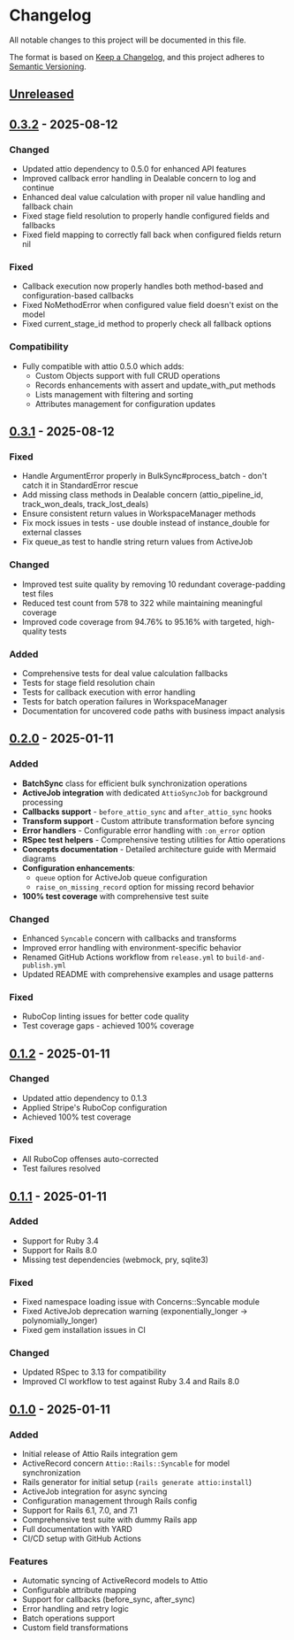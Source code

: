 # Changelog

All notable changes to this project will be documented in this file.

The format is based on [Keep a Changelog](https://keepachangelog.com/en/1.0.0/),
and this project adheres to [Semantic Versioning](https://semver.org/spec/v2.0.0.html).

## [Unreleased]

## [0.3.2] - 2025-08-12

### Changed
- Updated attio dependency to 0.5.0 for enhanced API features
- Improved callback error handling in Dealable concern to log and continue
- Enhanced deal value calculation with proper nil value handling and fallback chain
- Fixed stage field resolution to properly handle configured fields and fallbacks
- Fixed field mapping to correctly fall back when configured fields return nil

### Fixed
- Callback execution now properly handles both method-based and configuration-based callbacks
- Fixed NoMethodError when configured value field doesn't exist on the model
- Fixed current_stage_id method to properly check all fallback options

### Compatibility
- Fully compatible with attio 0.5.0 which adds:
  - Custom Objects support with full CRUD operations
  - Records enhancements with assert and update_with_put methods  
  - Lists management with filtering and sorting
  - Attributes management for configuration updates

## [0.3.1] - 2025-08-12

### Fixed
- Handle ArgumentError properly in BulkSync#process_batch - don't catch it in StandardError rescue
- Add missing class methods in Dealable concern (attio_pipeline_id, track_won_deals, track_lost_deals)
- Ensure consistent return values in WorkspaceManager methods
- Fix mock issues in tests - use double instead of instance_double for external classes
- Fix queue_as test to handle string return values from ActiveJob

### Changed
- Improved test suite quality by removing 10 redundant coverage-padding test files
- Reduced test count from 578 to 322 while maintaining meaningful coverage
- Improved code coverage from 94.76% to 95.16% with targeted, high-quality tests

### Added
- Comprehensive tests for deal value calculation fallbacks
- Tests for stage field resolution chain
- Tests for callback execution with error handling
- Tests for batch operation failures in WorkspaceManager
- Documentation for uncovered code paths with business impact analysis

## [0.2.0] - 2025-01-11

### Added
- **BatchSync** class for efficient bulk synchronization operations
- **ActiveJob integration** with dedicated `AttioSyncJob` for background processing
- **Callbacks support** - `before_attio_sync` and `after_attio_sync` hooks
- **Transform support** - Custom attribute transformation before syncing
- **Error handlers** - Configurable error handling with `:on_error` option
- **RSpec test helpers** - Comprehensive testing utilities for Attio operations
- **Concepts documentation** - Detailed architecture guide with Mermaid diagrams
- **Configuration enhancements**:
  - `queue` option for ActiveJob queue configuration
  - `raise_on_missing_record` option for missing record behavior
- **100% test coverage** with comprehensive test suite

### Changed
- Enhanced `Syncable` concern with callbacks and transforms
- Improved error handling with environment-specific behavior
- Renamed GitHub Actions workflow from `release.yml` to `build-and-publish.yml`
- Updated README with comprehensive examples and usage patterns

### Fixed
- RuboCop linting issues for better code quality
- Test coverage gaps - achieved 100% coverage

## [0.1.2] - 2025-01-11

### Changed
- Updated attio dependency to 0.1.3
- Applied Stripe's RuboCop configuration
- Achieved 100% test coverage

### Fixed
- All RuboCop offenses auto-corrected
- Test failures resolved

## [0.1.1] - 2025-01-11

### Added
- Support for Ruby 3.4
- Support for Rails 8.0
- Missing test dependencies (webmock, pry, sqlite3)

### Fixed
- Fixed namespace loading issue with Concerns::Syncable module
- Fixed ActiveJob deprecation warning (exponentially_longer -> polynomially_longer)
- Fixed gem installation issues in CI

### Changed
- Updated RSpec to 3.13 for compatibility
- Improved CI workflow to test against Ruby 3.4 and Rails 8.0

## [0.1.0] - 2025-01-11

### Added
- Initial release of Attio Rails integration gem
- ActiveRecord concern `Attio::Rails::Syncable` for model synchronization
- Rails generator for initial setup (`rails generate attio:install`)
- ActiveJob integration for async syncing
- Configuration management through Rails config
- Support for Rails 6.1, 7.0, and 7.1
- Comprehensive test suite with dummy Rails app
- Full documentation with YARD
- CI/CD setup with GitHub Actions

### Features
- Automatic syncing of ActiveRecord models to Attio
- Configurable attribute mapping
- Support for callbacks (before_sync, after_sync)
- Error handling and retry logic
- Batch operations support
- Custom field transformations

[Unreleased]: https://github.com/idl3/attio-rails/compare/v0.3.2...HEAD
[0.3.2]: https://github.com/idl3/attio-rails/compare/v0.3.1...v0.3.2
[0.3.1]: https://github.com/idl3/attio-rails/compare/v0.2.0...v0.3.1
[0.2.0]: https://github.com/idl3/attio-rails/compare/v0.1.2...v0.2.0
[0.1.2]: https://github.com/idl3/attio-rails/compare/v0.1.1...v0.1.2
[0.1.1]: https://github.com/idl3/attio-rails/compare/v0.1.0...v0.1.1
[0.1.0]: https://github.com/idl3/attio-rails/releases/tag/v0.1.0